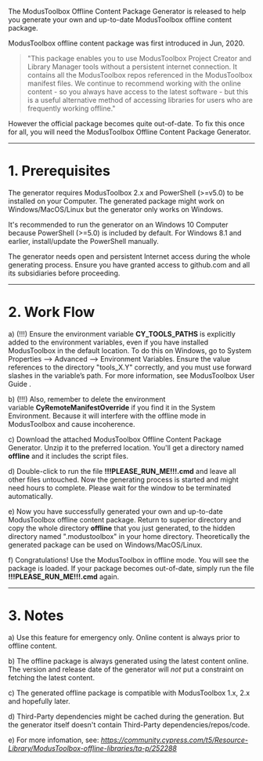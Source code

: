 The ModusToolbox Offline Content Package Generator is released to help you generate your own and up-to-date ModusToolbox offline content package.

ModusToolbox offline content package was first introduced in Jun, 2020. 
> "This package enables you to use ModusToolbox Project Creator and Library Manager tools without a persistent internet connection. It contains all the ModusToolbox repos referenced in the ModusToolbox manifest files. We continue to recommend working with the online content - so you always have access to the latest software - but this is a useful alternative method of accessing libraries for users who are frequently working offline."

However the official package becomes quite out-of-date. To fix this once for all, you will need the ModusToolbox Offline Content Package Generator.

-----------------------------------------------------------

# 1. Prerequisites

   The generator requires ModusToolbox 2.x and PowerShell (>=v5.0) to be installed on your Computer. The generated package might work on Windows/MacOS/Linux but the generator only works on Windows.

   It's recommended to run the generator on an Windows 10 Computer because PowerShell (>=5.0) is included by default. For Windows 8.1 and earlier, install/update the PowerShell manually.

   The generator needs open and persistent Internet access during the whole generating process. Ensure you have granted access to github.com and all its subsidiaries before proceeding.

-----------------------------------------------------------

# 2. Work Flow

   a) (!!!) Ensure the environment variable **CY_TOOLS_PATHS** is explicitly added to the environment variables, even if you have installed ModusToolbox in the default location. To do this on Windows, go to System Properties --> Advanced --> Environment Variables. Ensure the value references to the directory "tools_X.Y" correctly, and you must use forward slashes in the variable’s path. For more information, see ModusToolbox User Guide .

   b) (!!!) Also, remember to delete the environment variable **CyRemoteManifestOverride** if you find it in the System Environment. Because it will interfere with the offline mode in ModusToolbox and cause incoherence.

   c) Download the attached ModusToolbox Offline Content Package Generator. Unzip it to the preferred location. You'll get a directory named **offline** and it includes the script files.

   d) Double-click to run the file **!!!PLEASE_RUN_ME!!!.cmd** and leave all other files untouched. Now the generating process is started and might need hours to complete. Please wait for the window to be terminated automatically.

   e) Now you have successfully generated your own and up-to-date ModusToolbox offline content package. Return to superior directory and copy the whole directory **offline** that you just generated, to the hidden directory named ".modustoolbox" in your home directory. Theoretically the generated package can be used on Windows/MacOS/Linux.

   f) Congratulations! Use the ModusToolbox in offline mode. You will see the package is loaded. If your package becomes out-of-date, simply run the file **!!!PLEASE_RUN_ME!!!.cmd** again.

-----------------------------------------------------------

# 3. Notes

   a) Use this feature for emergency only. Online content is always prior to offline content.

   b) The offline package is always generated using the latest content online. The version and release date of the generator will *not* put a constraint on fetching the latest content.

   c) The generated offline package is compatible with ModusToolbox 1.x, 2.x and hopefully later.

   d) Third-Party dependencies might be cached during the generation. But the generator itself doesn't contain Third-Party dependencies/repos/code.

   e) For more infomation, see: *https://community.cypress.com/t5/Resource-Library/ModusToolbox-offline-libraries/ta-p/252288*

